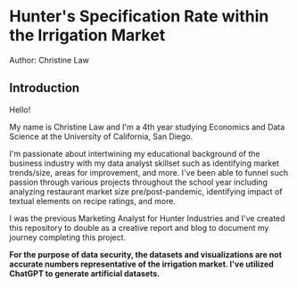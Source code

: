 # Hunter's Specification Rate within the Irrigation Market

Author: Christine Law

## Introduction

Hello! 

My name is Christine Law and I'm a 4th year studying Economics and Data Science at the University of California, San Diego. ​

I'm passionate about intertwining my educational background of the business industry with my data analyst skillset such as identifying market trends/size, areas for improvement, and more. I've been able to funnel such passion through various projects throughout the school year including analyzing restaurant market size pre/post-pandemic, identifying impact of textual elements on recipe ratings, and more. 

I was the previous Marketing Analyst for Hunter Industries and I've created this repository to double as a creative report and blog to document my journey completing this project.

**For the purpose of data security, the datasets and visualizations are not accurate numbers representative of the irrigation market. I've utilized ChatGPT to generate artificial datasets.**

